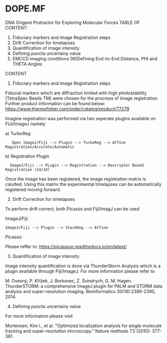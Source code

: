 # DOPE.MF
DNA Origami Protractor for Exploring Molecular Forces
TABLE OF CONTENT: 
01) Fiduciary markers and image Registration steps
02) Drift Correction for timelapses
03) Quantification of image intensity
04) Defining puncta uncertainy value
05) EMCCD imaging conditions
06)Defining End-to-End Distance, PHI and THETA Angles

CONTENT

01. Fiduciary markers and image Registration steps


Fiducial markers which are diffraction limited with high photostability (TetraSpec Beads TM) were chosen for the procress of image registration. 
Further product information can be found below:
https://www.thermofisher.com/order/catalog/product/T7279

Imagine registration was performed via two seperate plugins available on FIJi/ImageJ namely



a) TurboReg

       Open ImageJ/Fiji --> Plugin --> TurboReg --> Affine Registration/Accurate/Automatic


b) Registration Plugin

      ImageJ/Fiji --> PLugin --> Registration --> Descriptor Based Registration (2d/3d)



Once the image has been registered, the image registration matrix is calulted. Using this matrix the experimental timelapses can be automatically registered moving forward.

02) Drift Correction for timelapses

To perform drift correct, both Picasso and Fiji/ImagJ can be used

ImageJ/Fiji: 

    ImageJ/Fiji --> Plugin --> StackReg --> Affine

Picasso: 

Please reffer to:
https://picassosr.readthedocs.io/en/latest/


03) Quantification of image intensity


Image intensity quantification is done via ThunderStorm Analysis which is a plugin available through Fiji/ImageJ. For more information please refer to

M. Ovesný, P. Křížek, J. Borkovec, Z. Švindrych, G. M. Hagen. ThunderSTORM: a comprehensive ImageJ plugin for PALM and STORM data analysis and super-resolution imaging. Bioinformatics 30(16):2389-2390, 2014.


04) Defining puncta uncertainy value

For more information please visit

Mortensen, Kim I., et al. "Optimized localization analysis for single-molecule tracking and super-resolution microscopy." Nature methods 7.5 (2010): 377-381.





